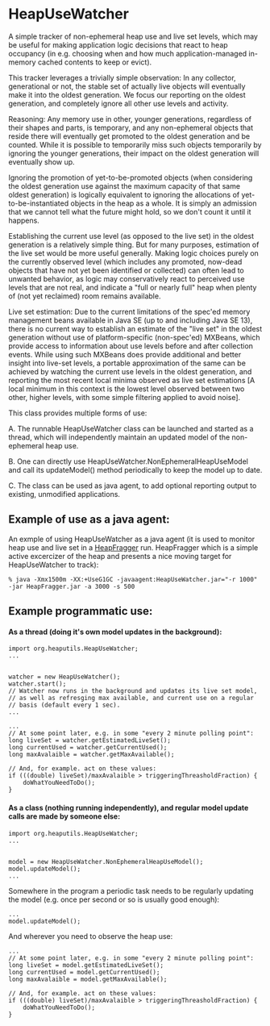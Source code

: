 HeapUseWatcher
===========

A simple tracker of non-ephemeral heap use and live set levels, which may be useful
for making application logic decisions that react to heap occupancy (in e.g. choosing
when and how much application-managed in-memory cached contents to keep or evict).

This tracker leverages a trivially simple observation: In any collector, generational
or not, the stable set of actually live objects will eventually make it into the oldest
generation. We focus our reporting on the oldest generation, and completely ignore
all other use levels and activity.

Reasoning: Any memory use in other, younger generations, regardless of their shapes and
parts, is temporary, and any non-ephemeral objects that reside there will eventually get
promoted to the oldest generation and be counted. While it is possible to temporarily
miss such objects temporarily by ignoring the younger generations, their impact on the
oldest generation will eventually show up.

Ignoring the promotion of yet-to-be-promoted objects (when considering the oldest
generation use against the maximum capacity of that same oldest generation) is logically
equivalent to ignoring the allocations of yet-to-be-instantiated objects in the heap
as a whole. It is simply an admission that we cannot tell what the future might hold,
so we don't count it until it happens.

Establishing the current use level (as opposed to the live set) in the oldest
generation is a relatively simple thing. But for many purposes, estimation of the
live set would be more useful generally. Making logic choices purely on the
currently observed level (which includes any promoted, now-dead objects that have
not yet been identified or collected) can often lead to unwanted behavior, as
logic may conservatively react to perceived use levels that are not real, and
indicate a "full or nearly full" heap when plenty of (not yet reclaimed) room
remains available.

Live set estimation:
Due to the current limitations of the spec'ed memory management beans available in Java
SE (up to and including Java SE 13), there is no current way to establish an estimate
of the "live set" in the oldest generation without use of platform-specific (non-spec'ed)
MXBeans, which provide access to information about use levels before and after collection
events. While using such MXBeans does provide additional and better insight into live-set
levels, a portable approximation of the same can be achieved by watching the current use
levels in the oldest generation, and reporting the most recent local minima observed as
live set estimations [A local minimum in this context is the lowest level observed between
two other, higher levels, with some simple filtering applied to avoid noise].

This class provides multiple forms of use:

A. The runnable HeapUseWatcher class can be
launched and started as a thread, which will independently
maintain an updated model of the non-ephemeral heap use.

B. One can directly use HeapUseWatcher.NonEphemeralHeapUseModel
and call its updateModel() method periodically to keep the model
up to date.

C. The class can be used as java agent, to add optional
reporting output to existing, unmodified applications.

Example of use as a java agent:
----
An exmple of using HeapUseWatcher as a java agent (it is used to
monitor heap use and live set in a [HeapFragger](https://github.com/giltene/HeapFragger)
run. HeapFragger which is a simple active excercizer of the heap and
presents a nice moving target for HeapUseWatcher to track):

````
% java -Xmx1500m -XX:+UseG1GC -javaagent:HeapUseWatcher.jar="-r 1000" -jar HeapFragger.jar -a 3000 -s 500
````


Example programmatic use:
-----

#### As a thread (doing it's own model updates in the background):
````
import org.heaputils.HeapUseWatcher;
...
````

````

watcher = new HeapUseWatcher();
watcher.start();
// Watcher now runs in the background and updates its live set model,
// as well as refresging max available, and current use on a regular
// basis (default every 1 sec).
...
````

````
...
// At some point later, e.g. in some "every 2 minute polling point":
long liveSet = watcher.getEstimatedLiveSet();
long currentUsed = watcher.getCurrentUsed();
long maxAvalaible = watcher.getMaxAvailable();

// And, for example. act on these values:
if (((double) liveSet)/maxAvalaible > triggeringThreasholdFraction) {
    doWhatYouNeedToDo();
}
````

#### As a class (nothing running independently), and regular model update calls are made by someone else:

````
import org.heaputils.HeapUseWatcher;
...
````

````

model = new HeapUseWatcher.NonEphemeralHeapUseModel();
model.updateModel();
...
````

Somewhere in the program a periodic task needs to be regularly updating the model
(e.g. once per second or so is usually good enough):

````
...
model.updateModel();
````

And wherever you need to observe the heap use:
````
...
// At some point later, e.g. in some "every 2 minute polling point":
long liveSet = model.getEstimatedLiveSet();
long currentUsed = model.getCurrentUsed();
long maxAvalaible = model.getMaxAvailable();

// And, for example. act on these values:
if (((double) liveSet)/maxAvalaible > triggeringThreasholdFraction) {
    doWhatYouNeedToDo();
}